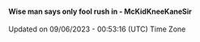 #### Wise man says only fool rush in - McKidKneeKaneSir
Updated on 09/06/2023 - 00:53:16 (UTC) Time Zone
